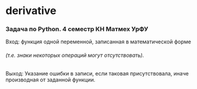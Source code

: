 # derivative
### Задача по Python. 4 семестр КН Матмех УрФУ
Вход: функция одной переменной, записанная в математической форме
###### (т.е. знаки некоторых операций могут отсутствовать).

Выход: Указание ошибки в записи, если таковая присутствовала, иначе производная от заданной функции.